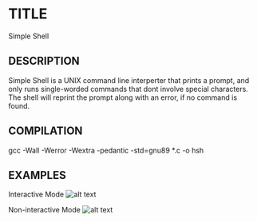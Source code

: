 # TITLE
Simple Shell 

## DESCRIPTION
Simple Shell is a UNIX command line interperter that prints a prompt, and  only runs single-worded commands that dont involve special characters. The shell will reprint the prompt along with an error, if no command is found. 
## COMPILATION
gcc -Wall -Werror -Wextra -pedantic -std=gnu89 *.c -o hsh
## EXAMPLES
Interactive Mode
![alt text](https://files.slack.com/files-tmb/T06ARR10AEQ-F06S85563EH-ccb07a9fe4/screenshot_2024-04-01_at_9.47.04_pm_720.png)

Non-interactive Mode 
![alt text](https://files.slack.com/files-tmb/T06ARR10AEQ-F06SAUR8FDH-6b7a848abc/screenshot_2024-04-01_at_9.47.31_pm_720.png)
